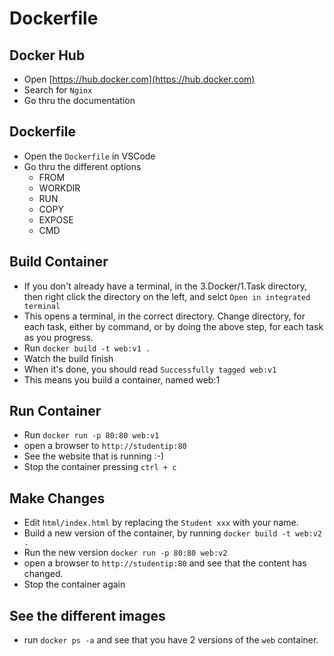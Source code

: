 # Dockerfile

## Docker Hub

- Open [https://hub.docker.com](https://hub.docker.com)
- Search for `Nginx`
- Go thru the documentation

## Dockerfile

- Open the `Dockerfile` in VSCode
- Go thru the different options
    - FROM
    - WORKDIR
    - RUN
    - COPY
    - EXPOSE
    - CMD

## Build Container

- If you don't already have a terminal, in the 3.Docker/1.Task directory, then right click the directory on the left, and selct `Open in integrated terminal`
- This opens a terminal, in the correct directory. Change directory, for each task, either by command, or by doing the above step, for each task as you progress.
- Run `docker build -t web:v1 .` 
- Watch the build finish
- When it's done, you should read `Successfully tagged web:v1`
- This means you build a container, named web:1

## Run Container

- Run `docker run -p 80:80 web:v1`
- open a browser to `http://studentip:80`
- See the website that is running :-) 
- Stop the container pressing `ctrl + c`

## Make Changes

- Edit `html/index.html` by replacing the `Student xxx` with your name.
- Build a new version of the container, by running `docker build -t web:v2 .` 
- Run the new version `docker run -p 80:80 web:v2`
- open a browser to `http://studentip:80` and see that the content has changed.
- Stop the container again

## See the different images

- run `docker ps -a` and see that you have 2 versions of the `web` container.